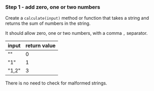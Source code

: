 ### Step 1 - add zero, one or two numbers
Create a `calculate(input)` method or function that takes a
string and returns the sum of numbers in the string.

It should allow zero, one or two numbers,
with a comma `,` separator.

| input  | return value |
| :---   | :---         |
| ""	 | 0            |
| "1"	 | 1            |
| "1,2"	 | 3            |

There is no need to check for malformed strings.
